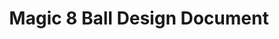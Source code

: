 ---
layout: doc
title: "Magic 8 Ball Design Document"
classification: "UNCLASSIFIED"
title-img: "../img/DevOpsForDefenseLogo_2_small.png"
legal: >- 
   "This document is developed for the DevOps for Defense meetup and is for demonstration purposes only.  This document and tooling that produces it are published to GitHub under an MIT Open Source license.  Hopefully this is useful and may be tailored for use in your work. 
   <br><br>
   Honestly it is amazing how much text the lawyers can provide for these title pages sometimes.  Thankfully nobody seems to care when we make it all fit by using very small font.  I guess it is technically there, so it will stand up in a court if things ever go terribly wrong."
header-left: "This is the left header text."
header-right: "This is the right header text pulled from the doc.md file."
footer-left: "This is where legal stuff may go."
footer-right: "Usually a page number, but not sure how to do that here."
doc-info:
- name: "Prepared by:"
  data: "JD Black <br>
  123 Somewhere <br>  
  Madison, AL"
- name: "Prepared for:"
  data: "DevOps for Defense <br>
  321 Out There <br>
  Huntsville, AL"
- name: "Contract:"
  data: "ABCD-123456-A1"
- name: "CDRL:"
  data: "A0123"
---